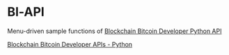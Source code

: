 # Bl-API
Menu-driven sample functions of [Blockchain Bitcoin Developer Python API](https://github.com/blockchain/api-v1-client-python)

[Blockchain Bitcoin Developer APIs - Python](https://blockchain.info/api)
